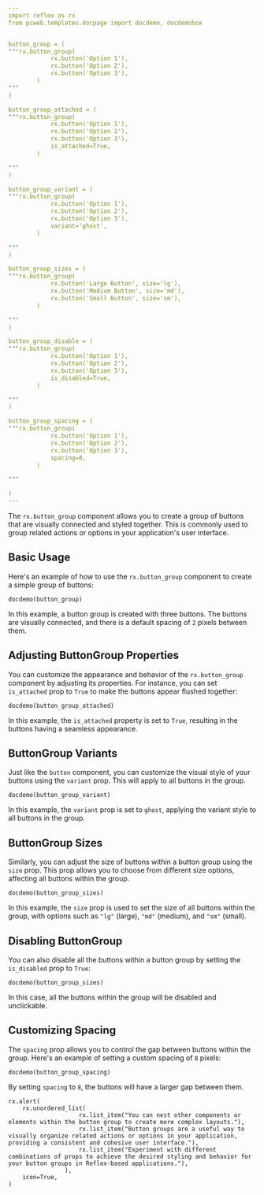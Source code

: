 ```yaml
---
import reflex as rx
from pcweb.templates.docpage import docdemo, docdemobox


button_group = (
"""rx.button_group(
            rx.button('Option 1'),
            rx.button('Option 2'),
            rx.button('Option 3'),
        )
"""
)

button_group_attached = (
"""rx.button_group(
            rx.button('Option 1'),
            rx.button('Option 2'),
            rx.button('Option 3'),
            is_attached=True,
        )

"""  
)

button_group_variant = (
"""rx.button_group(
            rx.button('Option 1'),
            rx.button('Option 2'),
            rx.button('Option 3'),
            variant='ghost',
        )

"""  
)

button_group_sizes = (
"""rx.button_group(
            rx.button('Large Button', size='lg'),
            rx.button('Medium Button', size='md'),
            rx.button('Small Button', size='sm'),
        )

"""  
)

button_group_disable = (
"""rx.button_group(
            rx.button('Option 1'),
            rx.button('Option 2'),
            rx.button('Option 3'),
            is_disabled=True,
        )

"""  
)

button_group_spacing = (
"""rx.button_group(
            rx.button('Option 1'),
            rx.button('Option 2'),
            rx.button('Option 3'),
            spacing=8,
        )

"""  

)
---
```


The `rx.button_group` component allows you to create a group of buttons that are visually connected and styled together.
This is commonly used to group related actions or options in your application's user interface.

## Basic Usage

Here's an example of how to use the `rx.button_group` component to create a simple group of buttons:

```reflex
docdemo(button_group)
```

In this example, a button group is created with three buttons. The buttons are visually connected, and there 
is a default spacing of `2` pixels between them.

## Adjusting ButtonGroup Properties

You can customize the appearance and behavior of the `rx.button_group` component by adjusting
its properties. For instance, you can set `is_attached` prop to `True` to make the buttons 
appear flushed together:

```reflex
docdemo(button_group_attached)
```
In this example, the `is_attached` property is set to `True`, resulting in the buttons having a seamless appearance.

## ButtonGroup Variants

Just like the `button` component, you can customize the visual style of your buttons using the `variant` prop. 
This will apply to all buttons in the group.

```reflex
docdemo(button_group_variant)
```
In this example, the `variant` prop is set to `ghost`, applying the variant style to all buttons in the group.

## ButtonGroup Sizes

Similarly, you can adjust the size of buttons within a button group using the `size` prop. 
This prop allows you to choose from different size options, affecting all buttons within the group.

```reflex
docdemo(button_group_sizes)
```
In this example, the `size` prop is used to set the size of all buttons within the group, with options such as `"lg"` (large), `"md"` (medium), and `"sm"` (small).

## Disabling ButtonGroup

You can also disable all the buttons within a button group by setting the `is_disabled` prop to `True`:

```reflex
docdemo(button_group_sizes)
```
In this case, all the buttons within the group will be disabled and unclickable.

## Customizing Spacing

The `spacing` prop allows you to control the gap between buttons within the group. Here's an example of setting a custom spacing of `8` pixels:

```reflex
docdemo(button_group_spacing)
```
By setting `spacing` to `8`, the buttons will have a larger gap between them.

```reflex
rx.alert(
    rx.unordered_list(
                    rx.list_item("You can nest other components or elements within the button group to create more complex layouts."),
                    rx.list_item("Button groups are a useful way to visually organize related actions or options in your application, providing a consistent and cohesive user interface."),
                    rx.list_item("Experiment with different combinations of props to achieve the desired styling and behavior for your button groups in Reflex-based applications."),
                ),
    icon=True,
)
```